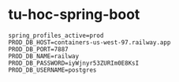 # tu-hoc-spring-boot


```properties
spring_profiles_active=prod
PROD_DB_HOST=containers-us-west-97.railway.app
PROD_DB_PORT=7887
PROD_DB_NAME=railway
PROD_DB_PASSWORD=iyWjnyr53ZURIm0E8KsI
PROD_DB_USERNAME=postgres

```